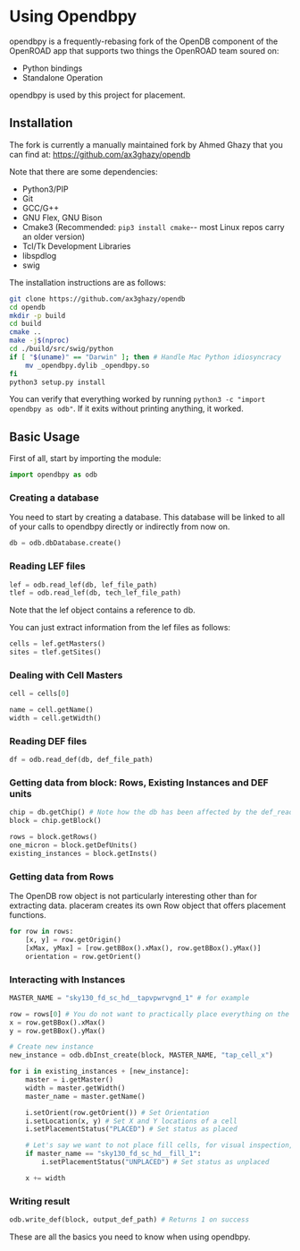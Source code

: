 # Using Opendbpy
opendbpy is a frequently-rebasing fork of the OpenDB component of the OpenROAD app that supports two things the OpenROAD team soured on:
- Python bindings
- Standalone Operation

opendbpy is used by this project for placement.

## Installation
The fork is currently a manually maintained fork by Ahmed Ghazy that you can find at: https://github.com/ax3ghazy/opendb

Note that there are some dependencies:
* Python3/PIP
* Git
* GCC/G++
* GNU Flex, GNU Bison
* Cmake3 (Recommended: `pip3 install cmake`-- most Linux repos carry an older version)
* Tcl/Tk Development Libraries
* libspdlog
* swig

The installation instructions are as follows:

```bash
git clone https://github.com/ax3ghazy/opendb
cd opendb
mkdir -p build
cd build
cmake ..
make -j$(nproc)
cd ./build/src/swig/python
if [ "$(uname)" == "Darwin" ]; then # Handle Mac Python idiosyncracy
    mv _opendbpy.dylib _opendbpy.so
fi
python3 setup.py install
```

You can verify that everything worked by running `python3 -c "import opendbpy as odb"`. If it exits without printing anything, it worked.

## Basic Usage
First of all, start by importing the module:

```python
import opendbpy as odb
```

### Creating a database
You need to start by creating a database. This database will be linked to all of your calls to opendbpy directly or indirectly from now on.

```python 
db = odb.dbDatabase.create()
```

### Reading LEF files
```python
lef = odb.read_lef(db, lef_file_path)
tlef = odb.read_lef(db, tech_lef_file_path)
```

Note that the lef object contains a reference to db.

You can just extract information from the lef files as follows:

```python
cells = lef.getMasters()
sites = tlef.getSites()
```

### Dealing with Cell Masters
```python
cell = cells[0]

name = cell.getName()
width = cell.getWidth()
```

### Reading DEF files
```python
df = odb.read_def(db, def_file_path)
```

### Getting data from block: Rows, Existing Instances and DEF units
```python
chip = db.getChip() # Note how the db has been affected by the def_read imperatively.
block = chip.getBlock()

rows = block.getRows()
one_micron = block.getDefUnits()
existing_instances = block.getInsts()
```

### Getting data from Rows
The OpenDB row object is not particularly interesting other than for extracting data. placeram creates its own Row object that offers placement functions.

```python
for row in rows:
    [x, y] = row.getOrigin()
    [xMax, yMax] = [row.getBBox().xMax(), row.getBBox().yMax()]
    orientation = row.getOrient()
```

### Interacting with Instances
```python
MASTER_NAME = "sky130_fd_sc_hd__tapvpwrvgnd_1" # for example

row = rows[0] # You do not want to practically place everything on the first row, of course
x = row.getBBox().xMax()
y = row.getBBox().yMax()

# Create new instance
new_instance = odb.dbInst_create(block, MASTER_NAME, "tap_cell_x")

for i in existing_instances + [new_instance]:
    master = i.getMaster()
    width = master.getWidth()
    master_name = master.getName()

    i.setOrient(row.getOrient()) # Set Orientation
    i.setLocation(x, y) # Set X and Y locations of a cell
    i.setPlacementStatus("PLACED") # Set status as placed

    # Let's say we want to not place fill cells, for visual inspection, as an example
    if master_name == "sky130_fd_sc_hd__fill_1": 
        i.setPlacementStatus("UNPLACED") # Set status as unplaced

    x += width
```

### Writing result
```python
odb.write_def(block, output_def_path) # Returns 1 on success
```

These are all the basics you need to know when using opendbpy.